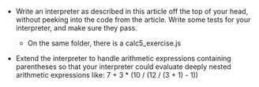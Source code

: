 * Write an interpreter as described in this article off the top of your head, without peeking into the code from the article. Write some tests for your interpreter, and make sure they pass.

	* On the same folder, there is a calc5_exercise.js 

* Extend the interpreter to handle arithmetic expressions containing parentheses so that your interpreter could evaluate deeply nested arithmetic expressions like: 7 + 3 * (10 / (12 / (3 + 1) - 1))